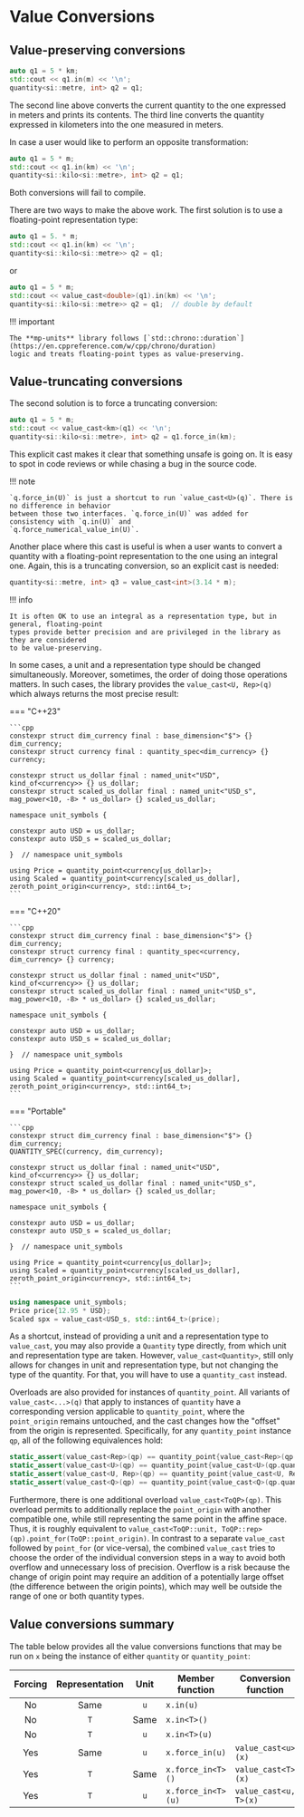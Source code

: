 # Value Conversions

## Value-preserving conversions

```cpp
auto q1 = 5 * km;
std::cout << q1.in(m) << '\n';
quantity<si::metre, int> q2 = q1;
```

The second line above converts the current quantity to the one expressed in meters and prints its
contents. The third line converts the quantity expressed in kilometers into the one measured
in meters.

In case a user would like to perform an opposite transformation:

```cpp
auto q1 = 5 * m;
std::cout << q1.in(km) << '\n';
quantity<si::kilo<si::metre>, int> q2 = q1;
```

Both conversions will fail to compile.

There are two ways to make the above work. The first solution is to use a floating-point
representation type:

```cpp
auto q1 = 5. * m;
std::cout << q1.in(km) << '\n';
quantity<si::kilo<si::metre>> q2 = q1;
```

or

```cpp
auto q1 = 5 * m;
std::cout << value_cast<double>(q1).in(km) << '\n';
quantity<si::kilo<si::metre>> q2 = q1;  // double by default
```

!!! important

    The **mp-units** library follows [`std::chrono::duration`](https://en.cppreference.com/w/cpp/chrono/duration)
    logic and treats floating-point types as value-preserving.


## Value-truncating conversions

The second solution is to force a truncating conversion:

```cpp
auto q1 = 5 * m;
std::cout << value_cast<km>(q1) << '\n';
quantity<si::kilo<si::metre>, int> q2 = q1.force_in(km);
```

This explicit cast makes it clear that something unsafe is going on. It is easy to spot in code
reviews or while chasing a bug in the source code.

!!! note

    `q.force_in(U)` is just a shortcut to run `value_cast<U>(q)`. There is no difference in behavior
    between those two interfaces. `q.force_in(U)` was added for consistency with `q.in(U)` and
    `q.force_numerical_value_in(U)`.

Another place where this cast is useful is when a user wants to convert a quantity with
a floating-point representation to the one using an integral one. Again, this is a truncating
conversion, so an explicit cast is needed:

```cpp
quantity<si::metre, int> q3 = value_cast<int>(3.14 * m);
```

!!! info

    It is often OK to use an integral as a representation type, but in general, floating-point
    types provide better precision and are privileged in the library as they are considered
    to be value-preserving.

In some cases, a unit and a representation type should be changed simultaneously. Moreover,
sometimes, the order of doing those operations matters. In such cases, the library provides
the `value_cast<U, Rep>(q)` which always returns the most precise result:

=== "C++23"

    ```cpp
    constexpr struct dim_currency final : base_dimension<"$"> {} dim_currency;
    constexpr struct currency final : quantity_spec<dim_currency> {} currency;

    constexpr struct us_dollar final : named_unit<"USD", kind_of<currency>> {} us_dollar;
    constexpr struct scaled_us_dollar final : named_unit<"USD_s", mag_power<10, -8> * us_dollar> {} scaled_us_dollar;

    namespace unit_symbols {

    constexpr auto USD = us_dollar;
    constexpr auto USD_s = scaled_us_dollar;

    }  // namespace unit_symbols

    using Price = quantity_point<currency[us_dollar]>;
    using Scaled = quantity_point<currency[scaled_us_dollar], zeroth_point_origin<currency>, std::int64_t>;
    ```

=== "C++20"

    ```cpp
    constexpr struct dim_currency final : base_dimension<"$"> {} dim_currency;
    constexpr struct currency final : quantity_spec<currency, dim_currency> {} currency;

    constexpr struct us_dollar final : named_unit<"USD", kind_of<currency>> {} us_dollar;
    constexpr struct scaled_us_dollar final : named_unit<"USD_s", mag_power<10, -8> * us_dollar> {} scaled_us_dollar;

    namespace unit_symbols {

    constexpr auto USD = us_dollar;
    constexpr auto USD_s = scaled_us_dollar;

    }  // namespace unit_symbols

    using Price = quantity_point<currency[us_dollar]>;
    using Scaled = quantity_point<currency[scaled_us_dollar], zeroth_point_origin<currency>, std::int64_t>;
    ```

=== "Portable"

    ```cpp
    constexpr struct dim_currency final : base_dimension<"$"> {} dim_currency;
    QUANTITY_SPEC(currency, dim_currency);

    constexpr struct us_dollar final : named_unit<"USD", kind_of<currency>> {} us_dollar;
    constexpr struct scaled_us_dollar final : named_unit<"USD_s", mag_power<10, -8> * us_dollar> {} scaled_us_dollar;

    namespace unit_symbols {

    constexpr auto USD = us_dollar;
    constexpr auto USD_s = scaled_us_dollar;

    }  // namespace unit_symbols

    using Price = quantity_point<currency[us_dollar]>;
    using Scaled = quantity_point<currency[scaled_us_dollar], zeroth_point_origin<currency>, std::int64_t>;
    ```

```cpp
using namespace unit_symbols;
Price price{12.95 * USD};
Scaled spx = value_cast<USD_s, std::int64_t>(price);
```

As a shortcut, instead of providing a unit and a representation type to `value_cast`, you may also
provide a `Quantity` type directly, from which unit and representation type are taken. However,
`value_cast<Quantity>`, still only allows for changes in unit and representation type, but not
changing the type of the quantity. For that, you will have to use a `quantity_cast` instead.

Overloads are also provided for instances of `quantity_point`. All variants of `value_cast<...>(q)`
that apply to instances of `quantity` have a corresponding version applicable to `quantity_point`,
where the `point_origin` remains untouched, and the cast changes how the "offset" from the origin
is represented. Specifically, for any `quantity_point` instance `qp`, all of the following
equivalences hold:

```cpp
static_assert(value_cast<Rep>(qp) == quantity_point{value_cast<Rep>(qp.quantity_from(qp.point_origin)), qp.point_origin});
static_assert(value_cast<U>(qp) == quantity_point{value_cast<U>(qp.quantity_from(qp.point_origin)), qp.point_origin});
static_assert(value_cast<U, Rep>(qp) == quantity_point{value_cast<U, Rep>(qp.quantity_from(qp.point_origin)), qp.point_origin});
static_assert(value_cast<Q>(qp) == quantity_point{value_cast<Q>(qp.quantity_from(qp.point_origin)), qp.point_origin});
```

Furthermore, there is one additional overload `value_cast<ToQP>(qp)`. This overload permits to
additionally replace the `point_origin` with another compatible one, while still representing
the same point in the affine space. Thus, it is roughly equivalent to
`value_cast<ToQP::unit, ToQP::rep>(qp).point_for(ToQP::point_origin)`.
In contrast to a separate `value_cast` followed by `point_for` (or vice-versa), the combined
`value_cast` tries to choose the order of the individual conversion steps in a way to avoid both
overflow and unnecessary loss of precision. Overflow is a risk because the change of origin point
may require an addition of a potentially large offset (the difference between the origin points),
which may well be outside the range of one or both quantity types.


## Value conversions summary

The table below provides all the value conversions functions that may be run on `x` being the
instance of either `quantity` or `quantity_point`:

| Forcing | Representation | Unit | Member function    | Conversion function   |
|:-------:|:--------------:|:----:|--------------------|-----------------------|
|   No    |      Same      | `u`  | `x.in(u)`          |                       |
|   No    |      `T`       | Same | `x.in<T>()`        |                       |
|   No    |      `T`       | `u`  | `x.in<T>(u)`       |                       |
|   Yes   |      Same      | `u`  | `x.force_in(u)`    | `value_cast<u>(x)`    |
|   Yes   |      `T`       | Same | `x.force_in<T>()`  | `value_cast<T>(x)`    |
|   Yes   |      `T`       | `u`  | `x.force_in<T>(u)` | `value_cast<u, T>(x)` |
